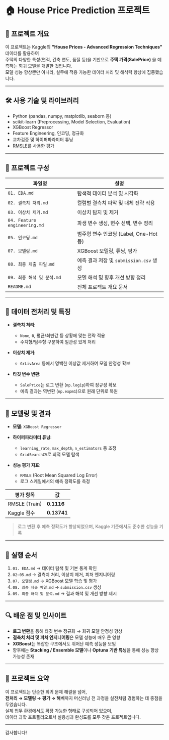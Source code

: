 # 🏠 House Price Prediction 프로젝트

## 📌 프로젝트 개요  
이 프로젝트는 Kaggle의 **"House Prices - Advanced Regression Techniques"** 데이터를 활용하여  
주택의 다양한 특성(면적, 건축 연도, 품질 등)을 기반으로 **주택 가격(SalePrice)** 을 예측하는 회귀 모델을 개발한 것입니다.  
모델 성능 향상뿐만 아니라, 실무에 적용 가능한 데이터 처리 및 해석력 향상에 집중했습니다.

---

## 🛠 사용 기술 및 라이브러리  
- Python (pandas, numpy, matplotlib, seaborn 등)  
- scikit-learn (Preprocessing, Model Selection, Evaluation)  
- XGBoost Regressor  
- Feature Engineering, 인코딩, 정규화  
- 교차검증 및 하이퍼파라미터 튜닝  
- RMSLE를 사용한 평가

---

## 📂 프로젝트 구성  

| 파일명                           | 설명                                         |
|----------------------------------|----------------------------------------------|
| `01. EDA.md`                     | 탐색적 데이터 분석 및 시각화                    |
| `02. 결측치 처리.md`            | 컬럼별 결측치 파악 및 대체 전략 적용              |
| `03. 이상치 제거.md`            | 이상치 탐지 및 제거                            |
| `04. Feature engineering.md`     | 파생 변수 생성, 변수 선택, 변수 정리              |
| `05. 인코딩.md`                  | 범주형 변수 인코딩 (Label, One-Hot 등)         |
| `07. 모델링.md`                  | XGBoost 모델링, 튜닝, 평가                      |
| `08. 최종 제출 파일.md`          | 예측 결과 저장 및 `submission.csv` 생성         |
| `09. 최종 해석 및 분석.md`       | 모델 해석 및 향후 개선 방향 정리                 |
| `README.md`                      | 전체 프로젝트 개요 문서                         |

---

## 🧹 데이터 전처리 및 특징

- **결측치 처리**:  
  - `None`, `0`, 평균/최빈값 등 상황에 맞는 전략 적용  
  - 수치형/범주형 구분하여 일관성 있게 처리  

- **이상치 제거**:  
  - `GrLivArea` 등에서 명백한 이상값 제거하여 모델 안정성 확보  

- **타깃 변수 변환**:  
  - `SalePrice`는 로그 변환 (`np.log1p`)하여 정규성 확보  
  - 예측 결과는 역변환 (`np.expm1`)으로 원래 단위로 복원  

---

## 🤖 모델링 및 결과

- **모델**: `XGBoost Regressor`  
- **하이퍼파라미터 튜닝**:  
  - `learning_rate`, `max_depth`, `n_estimators` 등 조정  
  - `GridSearchCV`로 최적 모델 탐색  

- **성능 평가 지표**:  
  - `RMSLE` (Root Mean Squared Log Error)  
  - 로그 스케일에서의 예측 정확도를 측정

| 평가 항목       | 값           |
|----------------|--------------|
| RMSLE (Train)  | **0.1116**   |
| Kaggle 점수     | **0.13741**  |

> 로그 변환 후 예측 정확도가 향상되었으며, Kaggle 기준에서도 준수한 성능을 기록

---

## 📌 실행 순서

1. `01. EDA.md` → 데이터 탐색 및 기본 통계 확인  
2. `02~05.md` → 결측치 처리, 이상치 제거, 피처 엔지니어링  
3. `07. 모델링.md` → XGBoost 모델 학습 및 평가  
4. `08. 최종 제출 파일.md` → `submission.csv` 생성  
5. `09. 최종 해석 및 분석.md` → 결과 해석 및 개선 방향 제시  

---

## 🔍 배운 점 및 인사이트

- **로그 변환**을 통해 타깃 변수 정규화 → 회귀 모델 안정성 향상  
- **결측치 처리 및 피처 엔지니어링**은 모델 성능에 매우 큰 영향  
- **XGBoost**는 복잡한 구조에서도 뛰어난 예측 성능을 보임  
- 향후에는 **Stacking / Ensemble 모델**이나 **Optuna 기반 튜닝**을 통해 성능 향상 가능성 존재  

---

## 💬 프로젝트 요약  

이 프로젝트는 단순한 회귀 문제 해결을 넘어,  
**전처리 → 모델링 → 평가 → 해석**까지 머신러닝 전 과정을 실전처럼 경험하는 데 중점을 두었습니다.  
실제 업무 환경에서도 확장 가능한 형태로 구성되어 있으며,  
데이터 과학 포트폴리오로서 실용성과 완성도를 모두 갖춘 프로젝트입니다.

---

감사합니다!
